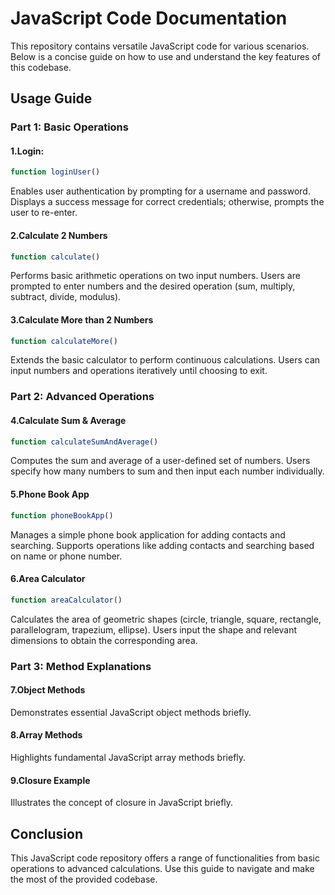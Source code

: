 # JavaScript Code Documentation
This repository contains versatile JavaScript code for various scenarios. Below is a concise guide on how to use and understand the key features of this codebase.

## Usage Guide
### Part 1: Basic Operations
#### 1.Login:
```javascript
function loginUser()
```
Enables user authentication by prompting for a username and password.
Displays a success message for correct credentials; otherwise, prompts the user to re-enter.

#### 2.Calculate 2 Numbers
```javascript
function calculate()
```
Performs basic arithmetic operations on two input numbers.
Users are prompted to enter numbers and the desired operation (sum, multiply, subtract, divide, modulus).

#### 3.Calculate More than 2 Numbers
```javascript
function calculateMore()
```
Extends the basic calculator to perform continuous calculations.
Users can input numbers and operations iteratively until choosing to exit.


### Part 2: Advanced Operations
#### 4.Calculate Sum & Average
```javascript
function calculateSumAndAverage()
```
Computes the sum and average of a user-defined set of numbers.
Users specify how many numbers to sum and then input each number individually.

#### 5.Phone Book App
```javascript
function phoneBookApp()
```
Manages a simple phone book application for adding contacts and searching.
Supports operations like adding contacts and searching based on name or phone number.

#### 6.Area Calculator
```javascript
function areaCalculator()
```
Calculates the area of geometric shapes (circle, triangle, square, rectangle, parallelogram, trapezium, ellipse).
Users input the shape and relevant dimensions to obtain the corresponding area.


### Part 3: Method Explanations
#### 7.Object Methods
Demonstrates essential JavaScript object methods briefly.
#### 8.Array Methods
Highlights fundamental JavaScript array methods briefly.
#### 9.Closure Example
Illustrates the concept of closure in JavaScript briefly.


## Conclusion
This JavaScript code repository offers a range of functionalities from basic operations to advanced calculations. Use this guide to navigate and make the most of the provided codebase.



